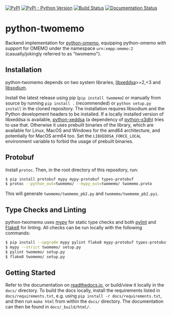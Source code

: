 [![PyPI](https://img.shields.io/pypi/v/Twomemo.svg)](https://pypi.org/project/Twomemo/)
[![PyPI - Python Version](https://img.shields.io/pypi/pyversions/Twomemo.svg)](https://pypi.org/project/Twomemo/)
[![Build Status](https://github.com/Syndace/python-twomemo/actions/workflows/test-on-push.yml/badge.svg)](https://github.com/Syndace/python-twomemo/actions/workflows/test-on-push.yml)
[![Documentation Status](https://readthedocs.org/projects/python-twomemo/badge/?version=latest)](https://python-twomemo.readthedocs.io/)

# python-twomemo #

Backend implementation for [python-omemo](https://github.com/Syndace/python-omemo), equipping python-omemo with support for OMEMO under the namespace `urn:xmpp:omemo:2` (casually/jokingly referred to as "twomemo").

## Installation ##

python-twomemo depends on two system libraries, [libxeddsa](https://github.com/Syndace/libxeddsa)>=2,<3 and [libsodium](https://download.libsodium.org/doc/).

Install the latest release using pip (`pip install twomemo`) or manually from source by running `pip install .` (recommended) or `python setup.py install` in the cloned repository. The installation requires libsodium and the Python development headers to be installed. If a locally installed version of libxeddsa is available, [python-xeddsa](https://github.com/Syndace/python-xeddsa) (a dependency of [python-x3dh](https://github.com/Syndace/python-x3dh)) tries to use that. Otherwise it uses prebuilt binaries of the library, which are available for Linux, MacOS and Windows for the amd64 architecture, and potentially for MacOS arm64 too. Set the `LIBXEDDSA_FORCE_LOCAL` environment variable to forbid the usage of prebuilt binaries.

## Protobuf ##

Install `protoc`. Then, in the root directory of this repository, run:

```sh
$ pip install protobuf mypy mypy-protobuf types-protobuf
$ protoc --python_out=twomemo/ --mypy_out=twomemo/ twomemo.proto
```

This will generate `twomemo/twomemo_pb2.py` and `twomemo/twomemo_pb2.pyi`.

## Type Checks and Linting ##

python-twomemo uses [mypy](http://mypy-lang.org/) for static type checks and both [pylint](https://pylint.pycqa.org/en/latest/) and [Flake8](https://flake8.pycqa.org/en/latest/) for linting. All checks can be run locally with the following commands:

```sh
$ pip install --upgrade mypy pylint flake8 mypy-protobuf types-protobuf
$ mypy --strict twomemo/ setup.py
$ pylint twomemo/ setup.py
$ flake8 twomemo/ setup.py
```

## Getting Started ##

Refer to the documentation on [readthedocs.io](https://python-twomemo.readthedocs.io/), or build/view it locally in the `docs/` directory. To build the docs locally, install the requirements listed in `docs/requirements.txt`, e.g. using `pip install -r docs/requirements.txt`, and then run `make html` from within the `docs/` directory. The documentation can then be found in `docs/_build/html/`.
